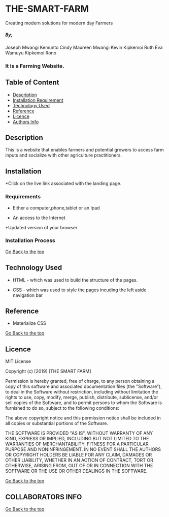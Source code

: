 # THE-SMART-FARM
Creating modern solutions for modern day Farmers

##### By;
Joseph Mwangi
Kemunto Cindy
Maureen Mwangi
Kevin Kipkemoi
Ruth Eva Wamuyu
Kipkemoi Rono


### It is a Farming Website.

## Table of Content

+ [Description](#description)
+ [Installation Requirement](#Installation)
+ [Technology Used](#technology-used)
+ [Reference](#reference)
+ [Licence](#licence)
+ [Authors Info](#author-Info)

## Description
<p>This is  a website that enables farmers and potential growers to access farm inputs and socialize with other agriculture practitioners.</p>

## Installation

*Click on the live link associated with the landing page.

### Requirements

* Either a computer,phone,tablet or an Ipad

* An access to the Internet

*Updated version of your browser

### Installation Process

[Go Back to the top](#portfolio)

## Technology Used
* HTML - which was used to build the structure of the pages.

* CSS - which was used to style the pages incuding the left aside navigation bar

## Reference
* Materialize CSS




[Go Back to the top](#portfolio)

## Licence

MIT License

Copyright (c) [2019] [THE SMART FARM]

Permission is hereby granted, free of charge, to any person obtaining a copy
of this software and associated documentation files (the "Software"), to deal
in the Software without restriction, including without limitation the rights
to use, copy, modify, merge, publish, distribute, sublicense, and/or sell
copies of the Software, and to permit persons to whom the Software is
furnished to do so, subject to the following conditions:

The above copyright notice and this permission notice shall be included in all
copies or substantial portions of the Software.

THE SOFTWARE IS PROVIDED "AS IS", WITHOUT WARRANTY OF ANY KIND, EXPRESS OR
IMPLIED, INCLUDING BUT NOT LIMITED TO THE WARRANTIES OF MERCHANTABILITY,
FITNESS FOR A PARTICULAR PURPOSE AND NONINFRINGEMENT. IN NO EVENT SHALL THE
AUTHORS OR COPYRIGHT HOLDERS BE LIABLE FOR ANY CLAIM, DAMAGES OR OTHER
LIABILITY, WHETHER IN AN ACTION OF CONTRACT, TORT OR OTHERWISE, ARISING FROM,
OUT OF OR IN CONNECTION WITH THE SOFTWARE OR THE USE OR OTHER DEALINGS IN THE
SOFTWARE.

[Go Back to the top](#portfolio)

## COLLABORATORS INFO



[Go Back to the top](#portfolio)
